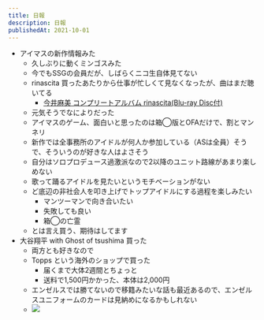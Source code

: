 ```yaml
---
title: 日報
description: 日報
publishedAt: 2021-10-01
---
```


- アイマスの新作情報みた
  - 久しぶりに動くミンゴスみた
  - 今でもSSGの会員だが、しばらくニコ生自体見てない
  - rinascita 買ったあたりから仕事が忙しくて見なくなったが、曲はまだ聴いてる
    - [今井麻美 コンプリートアルバム rinascita(Blu-ray Disc付)](https://www.amazon.co.jp/%E4%BB%8A%E4%BA%95%E9%BA%BB%E7%BE%8E-%E3%82%B3%E3%83%B3%E3%83%97%E3%83%AA%E3%83%BC%E3%83%88%E3%82%A2%E3%83%AB%E3%83%90%E3%83%A0-rinascita-Blu-ray-Disc%E4%BB%98/dp/B06W5Q4WGW)
  - 元気そうでなによりだった
  - アイマスのゲーム、面白いと思ったのは箱◯版とOFAだけで、割とマンネリ
  - 新作では全事務所のアイドルが何人か参加している（ASは全員）そうで、そういうのが好きな人はよさそう
  - 自分はソロプロデュース過激派なので2以降のユニット路線があまり楽しめない
  - 歌って踊るアイドルを見たいというモチベーションがない
  - ど底辺の非社会人を叩き上げでトップアイドルにする過程を楽しみたい
    - マンツーマンで向き合いたい
    - 失敗しても良い
    - 箱◯の亡霊
  - とは言え買う、期待はしてます
- 大谷翔平 with Ghost of tsushima 買った
  - 両方とも好きなので
  - Topps という海外のショップで買った
    - 届くまで大体2週間とちょっと
    - 送料で1,500円かかった、本体は2,000円
  - エンゼルスでは勝てないので移籍みたいな話も最近あるので、エンゼルスユニフォームのカードは見納めになるかもしれない
  - ![](https://i.gyazo.com/68f091191bb657a4a56073db4bbc0824.jpg)
